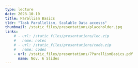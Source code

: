 ```yaml
---
type: lecture
date: 2023-10-10
title: Parallism Basics
tldr: "Task Parallelism, Scalable Data accesss"
thumbnail: /static_files/presentations/placeholder.jpg
links: 
    # - url: /static_files/presentations/lec.zip
    #   name: notes
    # - url: /static_files/presentations/code.zip
    #   name: codes
    - url: /static_files/presentations/7ParallismBasics.pdf
      name: Nov. 6 Slides
---
```

<!-- **Suggested Readings:**
- [Readings 1](http://example.com)
- [Readings 2](http://example.com) -->
